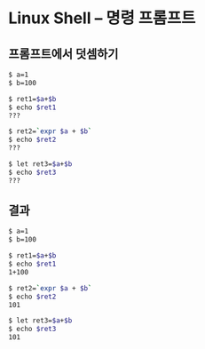 # Linux Shell – 명령 프롬프트

## 프롬프트에서 덧셈하기

```bash
$ a=1
$ b=100

$ ret1=$a+$b
$ echo $ret1
???

$ ret2=`expr $a + $b`
$ echo $ret2
???

$ let ret3=$a+$b
$ echo $ret3
???
```

## 결과
```bash
$ a=1
$ b=100

$ ret1=$a+$b
$ echo $ret1
1+100

$ ret2=`expr $a + $b`
$ echo $ret2
101

$ let ret3=$a+$b
$ echo $ret3
101
```